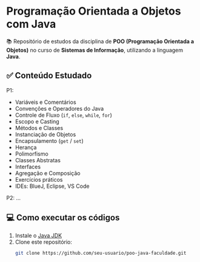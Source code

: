# Programação Orientada a Objetos com Java

📚 Repositório de estudos da disciplina de **POO (Programação Orientada a Objetos)** no curso de **Sistemas de Informação**, utilizando a linguagem **Java**.

## ✅ Conteúdo Estudado

P1:
- Variáveis e Comentários
- Convenções e Operadores do Java
- Controle de Fluxo (`if`, `else`, `while`, `for`)
- Escopo e Casting
- Métodos e Classes
- Instanciação de Objetos
- Encapsulamento (`get` / `set`)
- Herança
- Polimorfismo
- Classes Abstratas
- Interfaces
- Agregação e Composição
- Exercícios práticos
- IDEs: BlueJ, Eclipse, VS Code

P2:
...

## 💻 Como executar os códigos

1. Instale o [Java JDK](https://jdk.java.net/)
2. Clone este repositório:
   ```bash
   git clone https://github.com/seu-usuario/poo-java-faculdade.git
